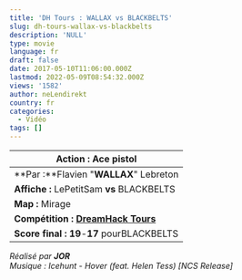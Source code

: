 ```yaml
---
title: 'DH Tours : WALLAX vs BLACKBELTS'
slug: dh-tours-wallax-vs-blackbelts
description: 'NULL'
type: movie
language: fr
draft: false
date: 2017-05-10T11:06:00.000Z
lastmod: 2022-05-09T08:54:32.000Z
views: '1582'
author: neLendirekt
country: fr
categories:
  - Vidéo
tags: []
---
```

| **Action :** Ace pistol                                                      |
| ---------------------------------------------------------------------------- |
| **Par :**Flavien "**WALLAX**" Lebreton                                       |
| **Affiche :** LePetitSam **vs** BLACKBELTS                                   |
| **Map :** Mirage                                                             |
| **Compétition : [DreamHack Tours](/tournament/esl-pro-league-s5-europe/49)** |
| **Score final : 19**\-**17** pourBLACKBELTS                                  |

  
_Réalisé par **JOR**_  
_Musique : Icehunt - Hover (feat. Helen Tess) \[NCS Release\]_
